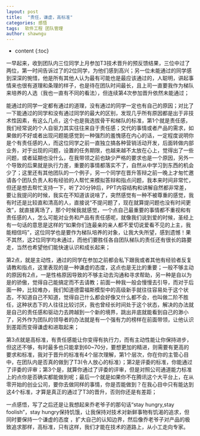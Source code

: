 ```yaml
---
layout: post
title:  "责任，谦虚，高标准"
categories: 感悟
tags:  软件工程 团队管理
author: shawngu
---
```


* content
{:toc}

一早起来，收到团队内三位同学上月参加T3技术晋升的预反馈结果，三位中过了两位，第一时间告诉过了的2位同学，为他们感到高兴；另一位未能通过的同学感到深深的惋惜，他是所有其他人认为最有可能也是最应该通过的，人聪明，讲起事情来也很有道理和条理的样子，也是待在团队时间最长，且上司一直要我作为梯队来培养的人选（我也一直有不同的看法），但连续第4次参加晋升依然未能通过；

能通过的同学一定都有通过的道理，没有通过的同学一定也有自己的原因；对比了一下能通过的同学和没有通过同学的最大的区别，发现几乎所有原因都是出于非技术性因素，有这么几点，这个也是我选拔骨干和梯队的标准，第1个就是责任感，我们经常说的个人自驱力其实往往来自于责任感；交代的事情或者产品的需求，如果做的不好或者出现问题能感觉到一种强烈的羞愧感在内心的话，一定程度说明你是个有责任感的人，而这位同学之前一直独立搞各种营销活动开发，后面转做内部业务，对于出现的问题，设置的任务期限，也越来越不太放在心上，觉得出了一些问题，或者延期也没什么，在我带领之前也缺少严格的要求也是一个原因，另外一个导致的后果就是执行力差，重要的事情都落实不了，自然从中学习到东西的机会少了；这里还有其他团队的一个例子，另一个同学在晋升答辩之前一晚上才匆忙邀请各个团队负责人和有经验的人帮忙来模拟答辩和指点问题，我本来时间非常忙，但还是想去帮忙支持一下，听了20分钟后，PPT内容结构和讲解自然都非常差，要让我提问的时候，我实在不知道该说啥了，突然感觉有一种不被尊重的感觉，我有时还是比较直和清高的人，直接说“不提问题了，现在就算提问题也没有时间更改”，就直接离场了，那个时候我就感觉，一个点自己最重要的事情都不重视和有责任感的人，怎么可能对业务和产品有责任感呢，就像我们说到爱的时候，圣经上有一句话的意思是这样的“如果你们连最亲的亲人都不爱切说爱看不见的上主，我能相信吗”，这位同学也是要作为梯队培养的对象，让我大失所望，感到遗憾！果不其然，这2位同学均未通过，而他们要胜任各自团队梯队的责任还有很长的路要走，当然也希望他们能快速认识和成长起来；


第2点，就是主动性，通过的同学在参加之前都会私下跟我或者其他有经验者反复请教和指点，这里表现的是一种谦虚的态度，这点也是无比的重要；一般不够主动的原因有2点，一是性格原因导致的不够主动去沟通和寻求帮助，另一种是自以为是的骄傲，觉得自己能搞定而不去请教；前面一种我一般会慢慢去引导，而对于后面一种，比较难办，我们知道德雷福斯模型中的高级新手就往往容易处于这个状态，不知道自己不知道，觉得自己什么都会好像又什么都不会，也叫做二阶不胜任，这种状态下的人往往比较讨厌，我也曾经长时间处于这个状态，解决的办法就是自己的责任感和驱动力去跨越到一个新的境界，跳出井底就能看到自己的渺小了，另外作为团队的领导者的办法就是有一个强有力的榜样在前面带领，让他认识到差距而变得谦虚和进取起来；

第3点就是高标准，有责任感能让你变得有执行力，而有主动性能让你保持进步，但这还不够，有时最多也只能拿到60~70分，要想更加的精进，则需要有更高的要求和标准，我对于晋升的标准有4个层次理解，第1个层次，你在你的主管心目中，在团队内是否真的做到了T3(令人放心的标准）；第2是评委的标准，你能通过了评委的评审；第3个是，就算你通过了评委的评审，但是对照公司通道能力标准上的点你是否确实都能做到呢；最后一个就是如果你不在腾讯这个大平台上，在从零开始的创业公司，要你去做同样的事情，你是否能做到？在我心目中只有能达到这4个标准，才算是真正的通过了T3的晋升，否则你还是有差距；

一点感悟，写了之后还是让我想起来乔老爷子的那句话“stay hungry,stay foolish”，stay hungry保持饥饿，让我保持对技术对新鲜事物有饥渴的追求，但同时要保持一个谦虚的态度
，扩大自己的认知边界，然后像乔老爷子对产品的极致追求那样，高标准，只有这样，我们才能在技术的道路上，从小工走向专家。
